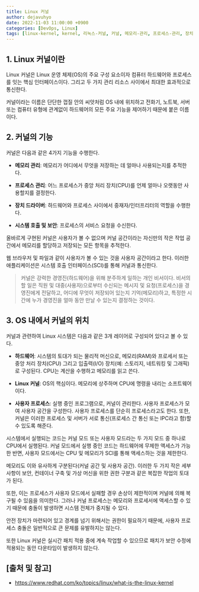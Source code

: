 ```yaml
---
title: Linux 커널
author: dejavuhyo
date: 2022-11-03 11:00:00 +0900
categories: [DevOps, Linux]
tags: [linux-kernel, kernel, 리눅스-커널, 커널, 메모리-관리, 프로세스-관리, 장치-드라이버, 시스템-호출-보안, 하드웨어, 사용자-프로세스]
---
```


## 1. Linux 커널이란
Linux 커널은 Linux 운영 체제(OS)의 주요 구성 요소이자 컴퓨터 하드웨어와 프로세스를 잇는 핵심 인터페이스이다. 그리고 두 가지 관리 리소스 사이에서 최대한 효과적으로 통신한다.

커널이라는 이름은 단단한 껍질 안의 씨앗처럼 OS 내에 위치하고 전화기, 노트북, 서버 또는 컴퓨터 유형에 관계없이 하드웨어의 모든 주요 기능을 제어하기 때문에 붙은 이름이다.

## 2. 커널의 기능
커널은 다음과 같은 4가지 기능을 수행한다.

* **메모리 관리**: 메모리가 어디에서 무엇을 저장하는 데 얼마나 사용되는지를 추적한다.

* **프로세스 관리**: 어느 프로세스가 중앙 처리 장치(CPU)를 언제 얼마나 오랫동안 사용할지를 결정한다.

* **장치 드라이버**: 하드웨어와 프로세스 사이에서 중재자/인터프리터의 역할을 수행한다.

* **시스템 호출 및 보안**: 프로세스의 서비스 요청을 수신한다.

올바르게 구현된 커널은 사용자가 볼 수 없으며 커널 공간이라는 자신만의 작은 작업 공간에서 메모리를 할당하고 저장되는 모든 항목을 추적한다.

웹 브라우저 및 파일과 같이 사용자가 볼 수 있는 것을 사용자 공간이라고 한다. 이러한 애플리케이션은 시스템 호출 인터페이스(SCI)를 통해 커널과 통신한다.

> 커널은 강력한 경영진(하드웨어)을 위해 분주하게 일하는 개인 비서이다. 비서의 할 일은 직원 및 대중(사용자)으로부터 수신되는 메시지 및 요청(프로세스)을 경영진에게 전달하고, 어디에 무엇이 저장되어 있는지 기억(메모리)하고, 특정한 시간에 누가 경영진을 얼마 동안 만날 수 있는지 결정하는 것이다.

## 3. OS 내에서 커널의 위치
커널과 관련하여 Linux 시스템은 다음과 같은 3개 레이어로 구성되어 있다고 볼 수 있다.

* **하드웨어**: 시스템의 토대가 되는 물리적 머신으로, 메모리(RAM)와 프로세서 또는 중앙 처리 장치(CPU) 그리고 입출력(I/O) 장치(예: 스토리지, 네트워킹 및 그래픽)로 구성된다. CPU는 계산을 수행하고 메모리를 읽고 쓴다.

* **Linux 커널**: OS의 핵심이다. 메모리에 상주하며 CPU에 명령을 내리는 소프트웨어이다.

* **사용자 프로세스**: 실행 중인 프로그램으로, 커널이 관리한다. 사용자 프로세스가 모여 사용자 공간을 구성한다. 사용자 프로세스를 단순히 프로세스라고도 한다. 또한, 커널은 이러한 프로세스 및 서버가 서로 통신(프로세스 간 통신 또는 IPC라고 함)할 수 있도록 해준다.

시스템에서 실행되는 코드는 커널 모드 또는 사용자 모드라는 두 가지 모드 중 하나로 CPU에서 실행된다. 커널 모드에서 실행 중인 코드는 하드웨어에 무제한 액세스가 가능한 반면, 사용자 모드에서는 CPU 및 메모리가 SCI를 통해 액세스하는 것을 제한한다.

메모리도 이와 유사하게 구분된다(커널 공간 및 사용자 공간). 이러한 두 가지 작은 세부 사항이 보안, 컨테이너 구축 및 가상 머신을 위한 권한 구분과 같은 복잡한 작업의 토대가 된다.

또한, 이는 프로세스가 사용자 모드에서 실패할 경우 손상이 제한적이며 커널에 의해 복구될 수 있음을 의미한다. 그러나 커널 프로세스는 메모리와 프로세서에 액세스할 수 있기 때문에 충돌이 발생하면 시스템 전체가 중지될 수 있다.

안전 장치가 마련되어 있고 경계를 넘기 위해서는 권한이 필요하기 때문에, 사용자 프로세스 충돌은 일반적으로 큰 문제를 유발하지는 않는다.

또한 Linux 커널은 실시간 패치 적용 중에 계속 작업할 수 있으므로 패치가 보안 수정에 적용되는 동안 다운타임이 발생하지 않는다.

## [출처 및 참고]
* <https://www.redhat.com/ko/topics/linux/what-is-the-linux-kernel>
